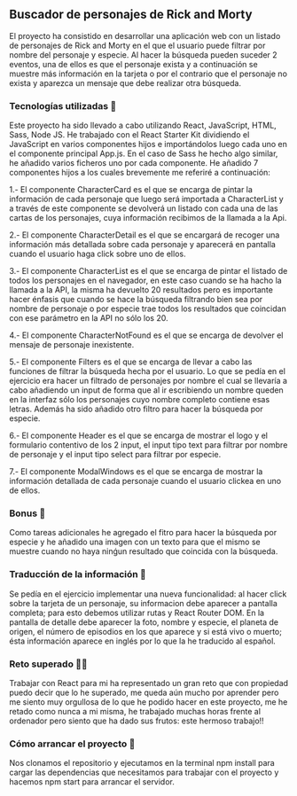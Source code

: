## Buscador de personajes de Rick and Morty 

El proyecto ha consistido en desarrollar una aplicación web con un listado de personajes de Rick and Morty en el que el usuario puede filtrar por nombre del personaje y especie. Al hacer la búsqueda pueden suceder 2 eventos, una de ellos es que el personaje exista y a continuación se muestre más información en la tarjeta o por el contrario que el personaje no exista y aparezca un mensaje que debe realizar otra búsqueda.

### Tecnologías utilizadas 🔭

Este proyecto ha sido llevado a cabo utilizando React, JavaScript, HTML, Sass, Node JS. He trabajado con el React Starter Kit dividiendo el JavaScript en varios componentes hijos e importándolos luego cada uno en el componente principal App.js. En el caso de Sass he hecho algo similar, he añadido varios ficheros uno por cada componente. He añadido 7 componentes hijos a los cuales brevemente me referiré a continuación:

1.- El componente CharacterCard es el que se encarga de pintar la información de cada personaje que luego será importada a CharacterList y a través de este componente se devolverá un listado con cada una de las cartas de los personajes, cuya información recibimos de la llamada a la Api.

2.- El componente CharacterDetail es el que se encargará de recoger una información más detallada sobre cada personaje y aparecerá en pantalla cuando el usuario haga click sobre uno de ellos.

3.- El componente CharacterList es el que se encarga de pintar el listado de todos los personajes en el navegador, en este caso cuando se ha hacho la llamada a la API, la misma ha devuelto 20 resultados pero es importante hacer énfasis que cuando se hace la búsqueda filtrando bien sea por nombre de personaje o por especie trae todos los resultados que coincidan con ese parámetro en la API no sólo los 20.

4.- El componente CharacterNotFound es el que se encarga de devolver el mensaje de personaje inexistente.

5.- El componente Filters es el que se encarga de llevar a cabo las funciones de filtrar la búsqueda hecha por el usuario. Lo que se pedía en el ejercicio era hacer un filtrado de personajes por nombre el cual se llevaría a cabo añadiendo un input de forma que al ir escribiendo un nombre queden en la interfaz sólo los personajes cuyo nombre completo contiene esas letras. Además ha sido añadido otro filtro para hacer la búsqueda por especie.

6.- El componente Header es el que se encarga de mostrar el logo y el formulario contentivo de los 2 input, el input tipo text para filtrar por nombre de personaje y el input tipo select para filtrar por especie.

7.- El componente ModalWindows es el que se encarga de mostrar la información detallada de cada personaje cuando el usuario clickea en uno de ellos.

### Bonus 🌱

Como tareas adicionales he agregado el fitro para hacer la búsqueda por especie y he añadido una imagen con un texto para que el mismo se muestre cuando no haya ninǵun resultado que coincida con la búsqueda.

### Traducción de la información 📝

Se pedía en el ejercicio implementar una nueva funcionalidad: al hacer click sobre la tarjeta de un personaje, su informacion debe aparecer a pantalla completa; para esto debemos utilizar rutas y React Router DOM. En la pantalla de detalle debe aparecer la foto, nombre y especie, el planeta de origen, el número de episodios en los que aparece y si está vivo o muerto; ésta información aparece en inglés por lo que la he traducido al español.

### Reto superado 👨‍💻

Trabajar con React para mi ha representado un gran reto que con propiedad puedo decir que lo he superado, me queda aún mucho por aprender pero me siento muy orgullosa de lo que he podido hacer en este proyecto, me he retado como nunca a mi misma, he trabajado muchas horas frente al ordenador pero siento que ha dado sus frutos: este hermoso trabajo!!

### Cómo arrancar el proyecto 📄

Nos clonamos el repositorio y ejecutamos en la terminal npm install para cargar las dependencias que necesitamos para trabajar con el proyecto y hacemos npm start para arrancar el servidor.
